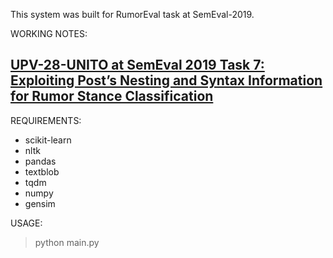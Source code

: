 This system was built for RumorEval task at SemEval-2019. 

WORKING NOTES: 
## [UPV-28-UNITO at SemEval 2019 Task 7: Exploiting Post’s Nesting and Syntax Information for Rumor Stance Classification](https://www.aclweb.org/anthology/S19-2197)


REQUIREMENTS:
- scikit-learn
- nltk
- pandas 
- textblob
- tqdm
- numpy
- gensim

USAGE:
> python main.py
